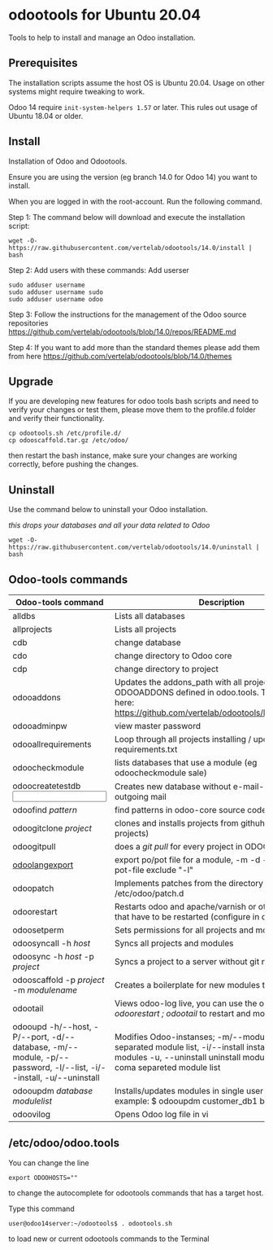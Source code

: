 # odootools for Ubuntu 20.04

Tools to help to install and manage an Odoo installation.

## Prerequisites

The installation scripts assume the host OS is Ubuntu 20.04. Usage on other 
systems might require tweaking to work.

Odoo 14 require `init-system-helpers 1.57` or later. This rules out usage of
Ubuntu 18.04 or older.

## Install

Installation of Odoo and Odootools.

Ensure you are using the version (eg branch 14.0 for Odoo 14) you want to install.

When you are logged in with the root-account. Run the following command.

Step 1: The command below will download and execute the installation script:
```
wget -O- https://raw.githubusercontent.com/vertelab/odootools/14.0/install | bash
```

Step 2: Add users with these commands:
Add userser
```
sudo adduser username
sudo adduser username sudo
sudo adduser username odoo
```
Step 3: Follow the instructions for the management of the Odoo source repositories
https://github.com/vertelab/odootools/blob/14.0/repos/README.md

Step 4: If you want to add more than the standard themes please add them from here
https://github.com/vertelab/odootools/blob/14.0/themes

## Upgrade

If you are developing new features for odoo tools bash scripts and need to verify your changes
or test them, please move them to the profile.d folder and verify their functionality.

```
cp odootools.sh /etc/profile.d/
cp odooscaffold.tar.gz /etc/odoo/
```

then restart the bash instance, make sure your changes are working correctly, before pushing the changes.


## Uninstall

Use the command below to uninstall your Odoo installation.

*this drops your databases and all your data related to Odoo*
```
wget -O- https://raw.githubusercontent.com/vertelab/odootools/14.0/uninstall | bash
```


## Odoo-tools commands

Odoo-tools command |Description
--- | ---
 alldbs                    | Lists all databases             
 allprojects               | Lists all projects              
 cdb                       | change database                 
 cdo                       | change directory to Odoo core   
 cdp                       | change directory to project     
 odooaddons                | Updates the addons_path with all project according to ODOOADDONS defined in odoo.tools. These are stored here: https://github.com/vertelab/odootools/blob/14.0/repos/
 odooadminpw               | view master password
 odooallrequirements       | Loop through all projects installing / updating requirements.txt
 odoocheckmodule   <module>        | lists databases that use a module (eg odoocheckmodule sale)
 odoocreatetestdb <database name> <input file or stdin> | Creates new database without e-mail-settings for outgoing mail
 odoofind *pattern*        | find patterns in odoo-core source code                     
 odoogitclone *project*    | clones and installs projects from githuh (vertel-projects)   
 odoogitpull    | does a *git pull* for every project in ODOOADDONS  
 [odoolangexport](https://github.com/vertelab/odootools/blob/14.0/odoolangexport.pdf)    | export po/pot file for a module, -m <module> -d <database> -l <language>. To export a pot-file exclude "-l"
 odoopatch                 | Implements patches from the directory /etc/odoo/patch.d        
 odoorestart               | Restarts odoo and apache/varnish or other systems that have to be restarted (configure in odoo.tools)
 odoosetperm               | Sets permissions for all projects and modules
 odoosyncall -h *host*     | Syncs all projects and modules
 odoosync -h *host* -p *project* | Syncs a project to a server without git meta data
 odooscaffold -p *project* -m *modulename* | Creates a boilerplate for new modules to work from
 odootail                  | Views odoo-log live, you can use the one-liner *odoorestart ; odootail* to restart and monitor odoo
odooupd -h/--host, -P/--port, -d/--database, -m/--module, -p/--password, -l/--list, -i/--install, -u/--uninstall | Modifies Odoo-instanses; -m/--module=	comma separated  module list, -i/--install	install or upgrade modules  -u, --uninstall	uninstall modules, -c/--check coma separeted module list
odooupdm *database* *modulelist*      | Installs/updates modules in single user mode. For example: $ odooupdm customer_db1 base              
 odoovilog                 | Opens Odoo log file in vi       

 
 ## /etc/odoo/odoo.tools
 You can change the line
 ```
 export ODOOHOSTS="" 
 ```
 to change the autocomplete for odootools commands that has a target host.
 
Type this command
 ```
user@odoo14server:~/odootools$ . odootools.sh 
 ```
to load new or current odootools commands to the Terminal


